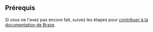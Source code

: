 ## Prérequis

Si vous ne l'avez pas encore fait, suivez les étapes pour [contribuer à la documentation de Braze]({{site.baseurl}}/contributing/home/).